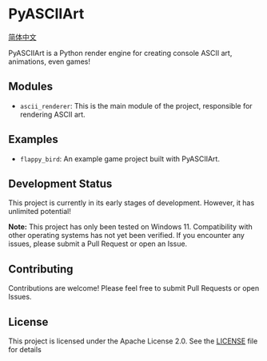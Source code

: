 # PyASCIIArt

[简体中文](README_zh.md)

PyASCIIArt is a Python render engine for creating console ASCII art, animations, even games! 

## Modules

-   `ascii_renderer`: This is the main module of the project, responsible for rendering ASCII art.

## Examples
-   `flappy_bird`: An example game project built with PyASCIIArt.

## Development Status

This project is currently in its early stages of development. However, it has unlimited potential!

**Note:** This project has only been tested on Windows 11. Compatibility with other operating systems has not yet been verified. If you encounter any issues, please submit a Pull Request or open an Issue.

## Contributing

Contributions are welcome! Please feel free to submit Pull Requests or open Issues.

## License

This project is licensed under the Apache License 2.0. See the [LICENSE](LICENSE) file for details